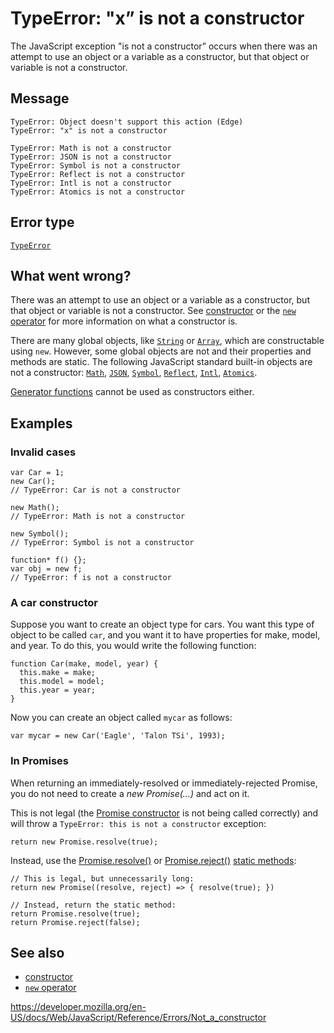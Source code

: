 TypeError: "x” is not a constructor
===================================

The JavaScript exception "is not a constructor” occurs when there was an attempt to use an object or a variable as a constructor, but that object or variable is not a constructor.

Message
-------

    TypeError: Object doesn't support this action (Edge)
    TypeError: "x" is not a constructor

    TypeError: Math is not a constructor
    TypeError: JSON is not a constructor
    TypeError: Symbol is not a constructor
    TypeError: Reflect is not a constructor
    TypeError: Intl is not a constructor
    TypeError: Atomics is not a constructor

Error type
----------

[`TypeError`](../global_objects/typeerror)

What went wrong?
----------------

There was an attempt to use an object or a variable as a constructor, but that object or variable is not a constructor. See [constructor](https://developer.mozilla.org/en-US/docs/Glossary/Constructor) or the [`new` operator](../operators/new) for more information on what a constructor is.

There are many global objects, like [`String`](../global_objects/string) or [`Array`](../global_objects/array), which are constructable using `new`. However, some global objects are not and their properties and methods are static. The following JavaScript standard built-in objects are not a constructor: [`Math`](../global_objects/math), [`JSON`](../global_objects/json), [`Symbol`](../global_objects/symbol), [`Reflect`](../global_objects/reflect), [`Intl`](../global_objects/intl), [`Atomics`](../global_objects/atomics).

[Generator functions](../statements/function*) cannot be used as constructors either.

Examples
--------

### Invalid cases

    var Car = 1;
    new Car();
    // TypeError: Car is not a constructor

    new Math();
    // TypeError: Math is not a constructor

    new Symbol();
    // TypeError: Symbol is not a constructor

    function* f() {};
    var obj = new f;
    // TypeError: f is not a constructor

### A car constructor

Suppose you want to create an object type for cars. You want this type of object to be called `car`, and you want it to have properties for make, model, and year. To do this, you would write the following function:

    function Car(make, model, year) {
      this.make = make;
      this.model = model;
      this.year = year;
    }

Now you can create an object called `mycar` as follows:

    var mycar = new Car('Eagle', 'Talon TSi', 1993);

### In Promises

When returning an immediately-resolved or immediately-rejected Promise, you do not need to create a *new Promise(…)* and act on it.

This is not legal (the [Promise constructor](https://developer.mozilla.org/en-US/docs/Mozilla/JavaScript_code_modules/Promise.jsm/Promise#Constructor) is not being called correctly) and will throw a `TypeError: this is not a constructor` exception:

    return new Promise.resolve(true);

Instead, use the [Promise.resolve()](../global_objects/promise/resolve) or [Promise.reject()](../global_objects/promise/reject) [static methods](https://en.wikipedia.org/wiki/Method_(computer_programming)#Static_methods):

    // This is legal, but unnecessarily long:
    return new Promise((resolve, reject) => { resolve(true); })

    // Instead, return the static method:
    return Promise.resolve(true);
    return Promise.reject(false);

See also
--------

-   [constructor](https://developer.mozilla.org/en-US/docs/Glossary/Constructor)
-   [`new` operator](../operators/new)

<a href="https://developer.mozilla.org/en-US/docs/Web/JavaScript/Reference/Errors/Not_a_constructor" class="_attribution-link">https://developer.mozilla.org/en-US/docs/Web/JavaScript/Reference/Errors/Not_a_constructor</a>
